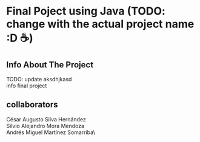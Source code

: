 # Final Poject using Java (TODO: change with the actual project name :D ☕)

## Info About The Project
TODO: update aksdhjkasd\
info final project

## collaborators
César Augusto Silva Hernández\
Silvio Alejandro Mora Mendoza\
Andrés Miguel Martínez Somarriba\
